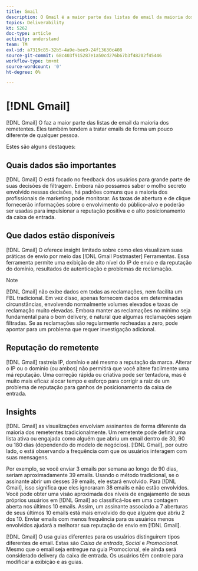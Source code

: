 ```yaml
---
title: Gmail
description: O Gmail é a maior parte das listas de email da maioria dos remetentes. Eles também tendem a tratar emails de forma um pouco diferente de qualquer pessoa.
topics: Deliverability
kt: 5262
doc-type: article
activity: understand
team: TM
exl-id: a7319c85-32b5-4a9e-bee9-24f13630c408
source-git-commit: 68c403f915287e1a50cd276b67b3f48202f45446
workflow-type: tm+mt
source-wordcount: '0'
ht-degree: 0%

---
```


# [!DNL Gmail]

[!DNL Gmail] O faz a maior parte das listas de email da maioria dos remetentes. Eles também tendem a tratar emails de forma um pouco diferente de qualquer pessoa.

Estes são alguns destaques:

## Quais dados são importantes

[!DNL Gmail] O está focado no feedback dos usuários para grande parte de suas decisões de filtragem. Embora não possamos saber o molho secreto envolvido nessas decisões, há padrões comuns que a maioria dos profissionais de marketing pode monitorar. As taxas de abertura e de clique fornecerão informações sobre o envolvimento do público-alvo e poderão ser usadas para impulsionar a reputação positiva e o alto posicionamento da caixa de entrada.

## Que dados estão disponíveis

[!DNL Gmail] O oferece insight limitado sobre como eles visualizam suas práticas de envio por meio das  [!DNL Gmail Postmaster] Ferramentas. Essa ferramenta permite uma exibição de alto nível do IP de envio e da reputação do domínio, resultados de autenticação e problemas de reclamação.

>[!NOTE]
>
>[!DNL Gmail] não exibe dados em todas as reclamações, nem facilita um FBL tradicional. Em vez disso, apenas fornecem dados em determinadas circunstâncias, envolvendo normalmente volumes elevados e taxas de reclamação muito elevadas. Embora manter as reclamações no mínimo seja fundamental para o bom delivery, é natural que algumas reclamações sejam filtradas. Se as reclamações são regularmente recheadas a zero, pode apontar para um problema que requer investigação adicional.

## Reputação do remetente

[!DNL Gmail] rastreia IP, domínio e até mesmo a reputação da marca. Alterar o IP ou o domínio (ou ambos) não permitirá que você altere facilmente uma má reputação. Uma correção rápida ou criativa pode ser tentadora, mas é muito mais eficaz alocar tempo e esforço para corrigir a raiz de um problema de reputação para ganhos de posicionamento da caixa de entrada.

## Insights

[!DNL Gmail] as visualizações envolviam assinantes de forma diferente da maioria dos remetentes tradicionalmente. Um remetente pode definir uma lista ativa ou engajada como alguém que abriu um email dentro de 30, 90 ou 180 dias (dependendo do modelo de negócios). [!DNL Gmail], por outro lado, o está observando a frequência com que os usuários interagem com suas mensagens.

Por exemplo, se você enviar 3 emails por semana ao longo de 90 dias, seriam aproximadamente 39 emails. Usando o método tradicional, se o assinante abrir um desses 39 emails, ele estará envolvido. Para [!DNL Gmail], isso significa que eles ignoraram 38 emails e não estão envolvidos. Você pode obter uma visão aproximada dos níveis de engajamento de seus próprios usuários em [!DNL Gmail] ao classificá-los em uma contagem aberta nos últimos 10 emails. Assim, um assinante associado a 7 aberturas de seus últimos 10 emails está mais envolvido do que alguém que abriu 2 dos 10. Enviar emails com menos frequência para os usuários menos envolvidos ajudará a melhorar sua reputação de envio em [!DNL Gmail].

[!DNL Gmail] O usa guias diferentes para os usuários distinguirem tipos diferentes de email. Estas são *Caixa de entrada*, *Social* e *Promocional*. Mesmo que o email seja entregue na guia Promocional, ele ainda será considerado delivery da caixa de entrada. Os usuários têm controle para modificar a exibição e as guias.
